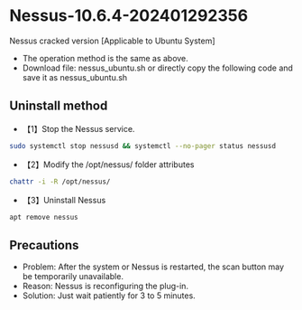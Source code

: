 # Nessus-10.6.4-202401292356
Nessus cracked version [Applicable to Ubuntu System]
- The operation method is the same as above.
- Download file: nessus_ubuntu.sh or directly copy the following code and save it as nessus_ubuntu.sh
## Uninstall method
- 【1】Stop the Nessus service.
```sh
sudo systemctl stop nessusd && systemctl --no-pager status nessusd
```
- 【2】Modify the /opt/nessus/ folder attributes
```sh
chattr -i -R /opt/nessus/
```
- 【3】Uninstall Nessus
```sh
apt remove nessus
```
## Precautions
- Problem: After the system or Nessus is restarted, the scan button may be temporarily unavailable.
- Reason: Nessus is reconfiguring the plug-in.
- Solution: Just wait patiently for 3 to 5 minutes.
